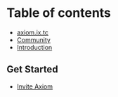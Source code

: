 # Table of contents

* [axiom.ix.tc](https://axiom.ix.tc)
* [Community](https://axiom.ix.tc/discord)
* [Introduction](README.md)

## Get Started

* [Invite Axiom](../get-started/invite-axiom.md)
